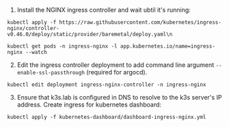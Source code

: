 1. Install the NGINX ingress controller and wait ubtil it's running:
```
kubectl apply -f https://raw.githubusercontent.com/kubernetes/ingress-nginx/controller-v0.46.0/deploy/static/provider/baremetal/deploy.yaml\n

kubectl get pods -n ingress-nginx -l app.kubernetes.io/name=ingress-nginx --watch
```

2. Edit the ingress controller deployment to add command line argument `--enable-ssl-passthrough` (required for argocd).
```
kubectl edit deployment ingress-nginx-controller -n ingress-nginx
```

3. Ensure that k3s.lab is configured in DNS to resolve to the k3s server's IP address. Create ingress for kubernetes dashboard:
```
kubectl apply -f kubernetes-dashboard/dashboard-ingress-nginx.yml
```